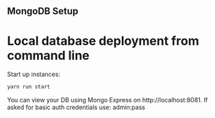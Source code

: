 ## MongoDB Setup

# Local database deployment from command line

Start up instances:

```bash
yarn run start
```

You can view your DB using Mongo Express on http://localhost:8081. If asked for basic auth credentials use: admin:pass
